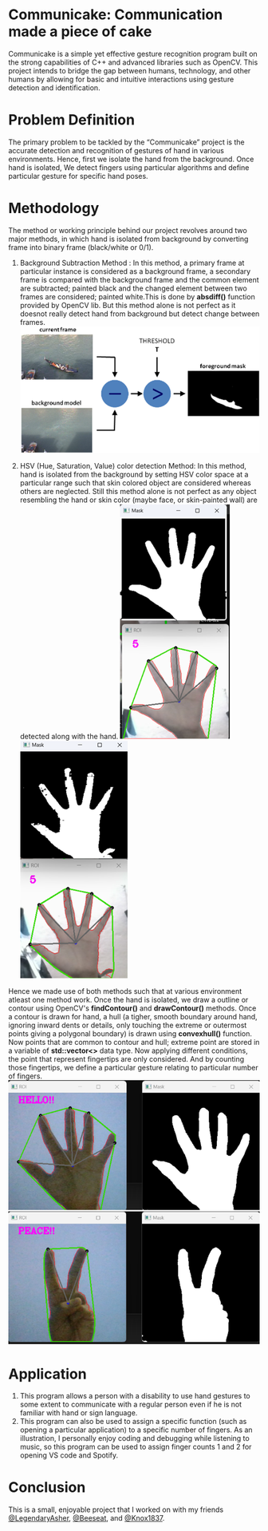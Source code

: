 # Communicake: Communication made a piece of cake
Communicake is a simple yet effective gesture recognition program built on the strong capabilities of C++ and advanced libraries such as OpenCV. This project intends to bridge the gap between humans, technology, and other humans by allowing
for basic and intuitive interactions using gesture detection and identification.

# Problem Definition 
The primary problem to be tackled by the “Communicake” project is the accurate detection and recognition of gestures of hand in various environments. Hence, first we isolate the hand from the background. Once hand is isolated, We detect fingers using particular algorithms and define particular gesture for specific hand poses.

# Methodology 
The method or working principle behind our project revolves around two major methods, in which hand is isolated from background by converting frame into binary frame (black/white or 0/1).
1. Background Subtraction Method : 
In this method, a primary frame at particular instance is considered as a background frame, a secondary frame is compared with the background frame and the common element are subtracted; painted black and the changed element between two frames are considered; painted white.This is done by **absdiff()** function provided by OpenCV lib. But this method alone is not perfect as it doesnot really detect hand from background but detect change between frames.
![Screenshots](./Images/backgroundSubtractionMethod.png)

2. HSV (Hue, Saturation, Value) color detection Method:
In this method, hand is isolated from the background by setting HSV color space at a particular range such that skin colored object are considered whereas others are neglected. Still this method alone is not perfect as any object resembling the hand or skin color (maybe face, or skin-painted wall) are detected along with the hand.
![Screenshots](./Images/backgroundSubtraction.png)
![Screenshots](./Images/hsvColorDetection.png)

Hence we made use of both methods such that at various environment atleast one method work. Once the hand is isolated, we draw a outline or contour using OpenCV's **findContour()** and **drawContour()** methods. Once a contour is drawn for hand, a hull (a tigher, smooth boundary around hand, ignoring inward dents or details, only touching the extreme or outermost points giving a polygonal boundary) is drawn using **convexhull()** function. Now points that are common to contour and hull; extreme point are stored in a variable of **std::vector<>** data type. Now applying different conditions, the point that represent fingertips are only considered. And by counting those fingertips, we define a particular gesture relating to particular number of fingers.
![Screenshots](./Images/hello.png)
![Screenshots](./Images/peace.png)

# Application
1. This program allows a person with a disability to use hand gestures to some extent to communicate with a regular person even if he is not familiar with hand or sign language.
2. This program can also be used to assign a specific function (such as opening a particular application) to a specific number of fingers. As an illustration, I personally enjoy coding and debugging while listening to music, so this program can be used to assign finger counts 1 and 2 for opening VS code and Spotify. 

# Conclusion
This is a small, enjoyable project that I worked on with my friends [@LegendaryAsher](https://github.com/LegendaryAsher), [@Beeseat](https://github.com/Beeseat), and [@Knox1837](https://github.com/Knox1837).